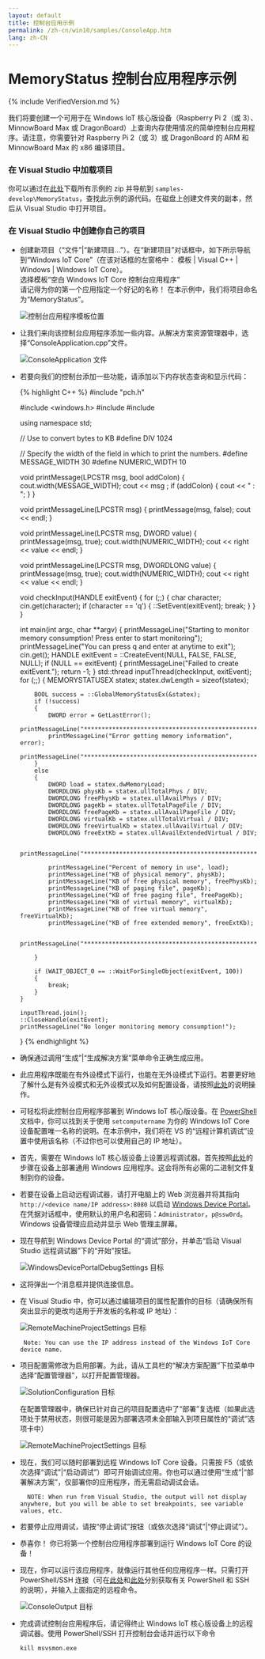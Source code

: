 ```yaml
---
layout: default
title: 控制台应用示例
permalink: /zh-cn/win10/samples/ConsoleApp.htm
lang: zh-CN
---
```


# MemoryStatus 控制台应用程序示例

{% include VerifiedVersion.md %}

我们将要创建一个可用于在 Windows IoT 核心版设备（Raspberry Pi 2（或 3）、MinnowBoard Max 或 DragonBoard）上查询内存使用情况的简单控制台应用程序。请注意，你需要针对 Raspberry Pi 2（或 3）或 DragonBoard 的 ARM 和 MinnowBoard Max 的 x86 编译项目。

### 在 Visual Studio 中加载项目

你可以通过在[此处](https://github.com/ms-iot/samples/archive/develop.zip)下载所有示例的 zip 并导航到 `samples-develop\MemoryStatus`，查找此示例的源代码。在磁盘上创建文件夹的副本，然后从 Visual Studio 中打开项目。

### 在 Visual Studio 中创建你自己的项目

* 创建新项目（“文件”\|“新建项目...”）。在“新建项目”对话框中，如下所示导航到“Windows IoT Core”（在该对话框的左窗格中： 模板 \| Visual C++ \| Windows \| Windows IoT Core）。<br/> 选择模板“空白 Windows IoT Core 控制台应用程序”<br/>请记得为你的第一个应用指定一个好记的名称！ 在本示例中，我们将项目命名为“MemoryStatus”。

    ![控制台应用程序模板位置]({{site.baseurl}}/Resources/images/Console/new_cpp_console_proj.png)

* 让我们来向该控制台应用程序添加一些内容。从解决方案资源管理器中，选择“ConsoleApplication.cpp”文件。

    ![ConsoleApplication 文件]({{site.baseurl}}/Resources/images/Console/console_application.png)

* 若要向我们的控制台添加一些功能，请添加以下内存状态查询和显示代码：

<UL>

{% highlight C++ %}
#include "pch.h"

#include <windows.h>
#include <chrono>
#include <thread>

using namespace std;

// Use to convert bytes to KB
#define DIV 1024

// Specify the width of the field in which to print the numbers.
#define MESSAGE_WIDTH 30
#define NUMERIC_WIDTH 10

void printMessage(LPCSTR msg, bool addColon)
{
    cout.width(MESSAGE_WIDTH);
    cout << msg ;
    if (addColon)
    {
        cout << " : ";
    }
}

void printMessageLine(LPCSTR msg)
{
    printMessage(msg, false);
    cout << endl;
}

void printMessageLine(LPCSTR msg, DWORD value)
{
    printMessage(msg, true);
    cout.width(NUMERIC_WIDTH);
    cout << right << value << endl;
}

void printMessageLine(LPCSTR msg, DWORDLONG value)
{
    printMessage(msg, true);
    cout.width(NUMERIC_WIDTH);
    cout << right << value << endl;
}

void checkInput(HANDLE exitEvent)
{
    for (;;)
    {
        char character;
        cin.get(character);
        if (character == 'q')
        {
            ::SetEvent(exitEvent);
            break;
        }
    }
}

int main(int argc, char **argv)
{
    printMessageLine("Starting to monitor memory consumption! Press enter to start monitoring");
    printMessageLine("You can press q and enter at anytime to exit");
    cin.get();
    HANDLE exitEvent = ::CreateEvent(NULL, FALSE, FALSE, NULL);
    if (NULL == exitEvent)
    {
        printMessageLine("Failed to create exitEvent.");
        return -1;
    }
    std::thread inputThread(checkInput, exitEvent);
    for (;;)
    {
        MEMORYSTATUSEX statex;
        statex.dwLength = sizeof(statex);

        BOOL success = ::GlobalMemoryStatusEx(&statex);
        if (!success)
        {
            DWORD error = GetLastError();
            printMessageLine("*************************************************");
            printMessageLine("Error getting memory information", error);
            printMessageLine("*************************************************");
        }
        else
        {
            DWORD load = statex.dwMemoryLoad;
            DWORDLONG physKb = statex.ullTotalPhys / DIV;
            DWORDLONG freePhysKb = statex.ullAvailPhys / DIV;
            DWORDLONG pageKb = statex.ullTotalPageFile / DIV;
            DWORDLONG freePageKb = statex.ullAvailPageFile / DIV;
            DWORDLONG virtualKb = statex.ullTotalVirtual / DIV;
            DWORDLONG freeVirtualKb = statex.ullAvailVirtual / DIV;
            DWORDLONG freeExtKb = statex.ullAvailExtendedVirtual / DIV;

            printMessageLine("*************************************************");

            printMessageLine("Percent of memory in use", load);
            printMessageLine("KB of physical memory", physKb);
            printMessageLine("KB of free physical memory", freePhysKb);
            printMessageLine("KB of paging file", pageKb);
            printMessageLine("KB of free paging file", freePageKb);
            printMessageLine("KB of virtual memory", virtualKb);
            printMessageLine("KB of free virtual memory", freeVirtualKb);
            printMessageLine("KB of free extended memory", freeExtKb);

            printMessageLine("*************************************************");

        }

        if (WAIT_OBJECT_0 == ::WaitForSingleObject(exitEvent, 100))
        {
            break;
        }
    }

    inputThread.join();
    ::CloseHandle(exitEvent);
    printMessageLine("No longer monitoring memory consumption!");
}
{% endhighlight %}
</UL>

* 确保通过调用“生成”\|“生成解决方案”菜单命令正确生成应用。

* 此应用程序既能在有外设模式下运行，也能在无外设模式下运行。若要更好地了解什么是有外设模式和无外设模式以及如何配置设备，请按照[此处]({{site.baseurl}}/{{page.lang}}/win10/HeadlessMode.htm)的说明操作。

* 可轻松将此控制台应用程序部署到 Windows IoT 核心版设备。在 [PowerShell]({{site.baseurl}}/{{page.lang}}/win10/samples/PowerShell.htm) 文档中，你可以找到关于使用 `setcomputername` 为你的 Windows IoT Core 设备配置唯一名称的说明。在本示例中，我们将在 VS 的“远程计算机调试”设置中使用该名称（不过你也可以使用自己的 IP 地址）。

* 首先，需要在 Windows IoT 核心版设备上设置远程调试器。首先按照[此处]({{site.baseurl}}/{{page.lang}}/win10/AppDeployment.htm)的步骤在设备上部署通用 Windows 应用程序。这会将所有必需的二进制文件复制到你的设备。

* 若要在设备上启动远程调试器，请打开电脑上的 Web 浏览器并将其指向 `http://<device name/IP address>:8080` 以启动 [Windows Device Portal]({{site.baseurl}}/{{page.lang}}/win10/tools/DevicePortal.htm)。在凭据对话框中，使用默认的用户名和密码：`Administrator`，`p@ssw0rd`。Windows 设备管理应启动并显示 Web 管理主屏幕。

* 现在导航到 Windows Device Portal 的“调试”部分，并单击“启动 Visual Studio 远程调试器”下的“开始”按钮。

    ![WindowsDevicePortalDebugSettings 目标]({{site.baseurl}}/Resources/images/Console/device_portal_start_debugger.png)

* 这将弹出一个消息框并提供连接信息。

*  在 Visual Studio 中，你可以通过编辑项目的属性配置你的目标（请确保所有突出显示的更改均适用于开发板的名称或 IP 地址）：

    ![RemoteMachineProjectSettings 目标]({{site.baseurl}}/Resources/images/Console/console_project_settings.png)

        Note: You can use the IP address instead of the Windows IoT Core device name.

* 项目配置需修改为启用部署。为此，请从工具栏的“解决方案配置”下拉菜单中选择“配置管理器”，以打开配置管理器。

    ![SolutionConfiguration 目标]({{site.baseurl}}/Resources/images/Console/configuration_management.png)

    在配置管理器中，确保已针对自己的项目配置选中了“部署”复选框（如果此选项处于禁用状态，则很可能是因为部署选项未全部输入到项目属性的“调试”选项卡中）

    ![RemoteMachineProjectSettings 目标]({{site.baseurl}}/Resources/images/Console/deploy_checkbox.png)

* 现在，我们可以随时部署到远程 Windows IoT Core 设备。只需按 F5（或依次选择“调试”\|“启动调试”）即可开始调试应用。你也可以通过使用“生成”\|“部署解决方案”，仅部署你的应用程序，而无需启动调试会话。

        NOTE: When run from Visual Studio, the output will not display anywhere, but you will be able to set breakpoints, see variable values, etc.

* 若要停止应用调试，请按“停止调试”按钮（或依次选择“调试”\|“停止调试”）。

* 恭喜你！ 你已将第一个控制台应用程序部署到运行 Windows IoT Core 的设备！

* 现在，你可以运行该应用程序，就像运行其他任何应用程序一样。只需打开 PowerShell/SSH 连接（可在[此处]({{site.baseurl}}/{{page.lang}}/win10/samples/PowerShell.htm)和[此处]({{site.baseurl}}/{{page.lang}}/win10/samples/SSH.htm)分别获取有关 PowerShell 和 SSH 的说明），并输入上面指定的远程命令。

    ![ConsoleOutput 目标]({{site.baseurl}}/Resources/images/Console/console_output.png)

* 完成调试控制台应用程序后，请记得终止 Windows IoT 核心版设备上的远程调试器。使用 PowerShell/SSH 打开控制台会话并运行以下命令

    `kill msvsmon.exe`



